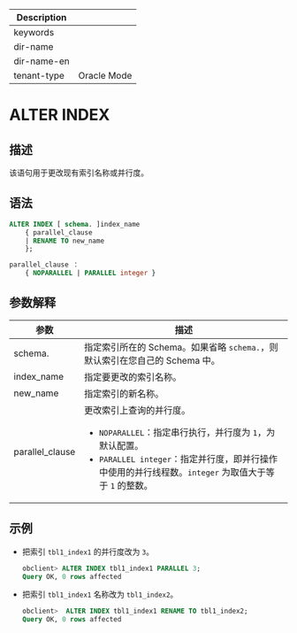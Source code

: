 | Description   |                 |
|---------------|-----------------|
| keywords      |                 |
| dir-name      |                 |
| dir-name-en   |                 |
| tenant-type   | Oracle Mode     |

# ALTER INDEX

## 描述

该语句用于更改现有索引名称或并行度。

## 语法

```sql
ALTER INDEX [ schema. ]index_name
    { parallel_clause
    | RENAME TO new_name
    };

parallel_clause ：
    { NOPARALLEL | PARALLEL integer }
```

## 参数解释

|       参数        |                                                                                                               描述                                                                                                                |
|-----------------|---------------------------------------------------------------------------------------------------------------------------------------------------------------------------------------------------------------------------------|
| schema.         | 指定索引所在的 Schema。如果省略 `schema.`，则默认索引在您自己的 Schema 中。                                                                                                                                                                              |
| index_name      | 指定要更改的索引名称。                                                                                                                                                                                                                     |
| new_name        | 指定索引的新名称。                                                                                                                                                                                                                       |
| parallel_clause | 更改索引上查询的并行度。 <ul><li> `NOPARALLEL`：指定串行执行，并行度为 `1`，为默认配置。   </li><li> `PARALLEL integer`：指定并行度，即并行操作中使用的并行线程数。`integer` 为取值大于等于 `1` 的整数。</li></ul>    |

## 示例

* 把索引 `tbl1_index1` 的并行度改为 `3`。

  ```sql
  obclient> ALTER INDEX tbl1_index1 PARALLEL 3;
  Query OK, 0 rows affected
  ```

* 把索引 `tbl1_index1` 名称改为 `tbl1_index2`。

  ```sql
  obclient>  ALTER INDEX tbl1_index1 RENAME TO tbl1_index2;
  Query OK, 0 rows affected
  ```
